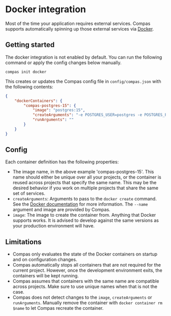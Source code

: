 # Docker integration

Most of the time your application requires external services. Compas supports
automatically spinning up those external services via [Docker](https://docs.docker.com/).

## Getting started

The docker integration is not enabled by default. You can run the following command or
apply the config changes below manually.

```shell
compas init docker
```

This creates or updates the Compas config file in `config/compas.json` with the following
contents:

```json
{
	"dockerContainers": {
		"compas-postgres-15": {
			"image": "postgres:15",
			"createArguments": "-e POSTGRES_USER=postgres -e POSTGRES_PASSWORD=postgres -e PGDATA=/var/lib/postgresql/data/pgdata -v compas-postgres-15:/var/lib/postgresql/data/pgdata -p 5432:5432",
			"runArguments": ""
		}
	}
}
```

## Config

Each container definition has the following properties:

- The image name, in the above example 'compas-postgres-15'. This name should either be
  unique over all your projects, or the container is reused across projects that specify
  the same name. This may be the desired behavior if you work on multiple projects that
  share the same set of services.
- `createArguments`: Arguments to pass to the `docker create` command. See the
  [Docker documentation](https://docs.docker.com/engine/reference/commandline/create/) for
  more information. The `--name` argument and image are provided by Compas.
- `image`: The image to create the container from. Anything that Docker supports works. It
  is advised to develop against the same versions as your production environment will
  have.

## Limitations

- Compas only evaluates the state of the Docker containers on startup and on configuration
  changes.
- Compas automatically stops all containers that are not required for the current project.
  However, once the development environment exits, the containers will be kept running.
- Compas assumes that containers with the same name are compatible across projects. Make
  sure to use unique names when that is not the case.
- Compas does not detect changes to the `image`, `createArguments` or `runArguments`.
  Manually remove the container with `docker container rm $name` to let Compas recreate
  the container.

